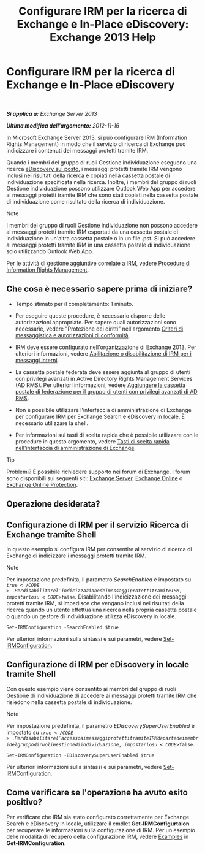 ﻿---
title: 'Configurare IRM per la ricerca di Exchange e In-Place eDiscovery: Exchange 2013 Help'
TOCTitle: Configurare IRM per la ricerca di Exchange e In-Place eDiscovery
ms:assetid: d96790e9-93ad-4a56-b90f-2dbfa2f2073c
ms:mtpsurl: https://technet.microsoft.com/it-it/library/Gg588319(v=EXCHG.150)
ms:contentKeyID: 50481822
ms.date: 05/22/2018
mtps_version: v=EXCHG.150
ms.translationtype: MT
---

# Configurare IRM per la ricerca di Exchange e In-Place eDiscovery

 

_**Si applica a:** Exchange Server 2013_

_**Ultima modifica dell'argomento:** 2012-11-16_

In Microsoft Exchange Server 2013, si può configurare IRM (Information Rights Management) in modo che il servizio di ricerca di Exchange può indicizzare i contenuti dei messaggi protetti tramite IRM.

Quando i membri del gruppo di ruoli Gestione individuazione eseguono una ricerca [eDiscovery sul posto](in-place-ediscovery-exchange-2013-help.md), i messaggi protetti tramite IRM vengono inclusi nei risultati della ricerca e copiati nella cassetta postale di individuazione specificata nella ricerca. Inoltre, i membri del gruppo di ruoli Gestione individuazione possono utilizzare Outlook Web App per accedere ai messaggi protetti tramite IRM che sono stati copiati nella cassetta postale di individuazione come risultato della ricerca di individuazione.


> [!NOTE]
> I membri del gruppo di ruoli Gestione individuazione non possono accedere ai messaggi protetti tramite IRM esportati da una cassetta postale di individuazione in un'altra cassetta postale o in un file .pst. Si può accedere ai messaggi protetti tramite IRM in una cassetta postale di individuazione solo utilizzando Outlook Web App.



Per le attività di gestione aggiuntive correlate a IRM, vedere [Procedure di Information Rights Management](information-rights-management-procedures-exchange-2013-help.md).

## Che cosa è necessario sapere prima di iniziare?

  - Tempo stimato per il completamento: 1 minuto.

  - Per eseguire queste procedure, è necessario disporre delle autorizzazioni appropriate. Per sapere quali autorizzazioni sono necessarie, vedere "Protezione dei diritti" nell'argomento [Criteri di messaggistica e autorizzazioni di conformità](messaging-policy-and-compliance-permissions-exchange-2013-help.md).

  - IRM deve essere configurato nell'organizzazione di Exchange 2013. Per ulteriori informazioni, vedere [Abilitazione o disabilitazione di IRM per i messaggi interni](enable-or-disable-irm-for-internal-messages-exchange-2013-help.md).

  - La cassetta postale federata deve essere aggiunta al gruppo di utenti con privilegi avanzati in Active Directory Rights Management Services (AD RMS). Per ulteriori informazioni, vedere [Aggiungere la cassetta postale di federazione per il gruppo di utenti con privilegi avanzati di AD RMS](add-the-federation-mailbox-to-the-ad-rms-super-users-group-exchange-2013-help.md).

  - Non è possibile utilizzare l'interfaccia di amministrazione di Exchange per configurare IRM per Exchange Search e eDiscovery in locale. È necessario utilizzare la shell.

  - Per informazioni sui tasti di scelta rapida che è possibile utilizzare con le procedure in questo argomento, vedere [Tasti di scelta rapida nell'interfaccia di amministrazione di Exchange](keyboard-shortcuts-in-the-exchange-admin-center-exchange-online-protection-help.md).


> [!TIP]
> Problemi? È possibile richiedere supporto nei forum di Exchange. I forum sono disponibili sui seguenti siti: <A href="https://go.microsoft.com/fwlink/p/?linkid=60612">Exchange Server</A>, <A href="https://go.microsoft.com/fwlink/p/?linkid=267542">Exchange Online</A> o <A href="https://go.microsoft.com/fwlink/p/?linkid=285351">Exchange Online Protection</A>.



## Operazione desiderata?

## Configurazione di IRM per il servizio Ricerca di Exchange tramite Shell

In questo esempio si configura IRM per consentire al servizio di ricerca di Exchange di indicizzare i messaggi protetti tramite IRM.


> [!NOTE]
> Per impostazione predefinita, il parametro <EM>SearchEnabled</EM> è impostato su <CODE>$true</CODE>. Per disabilitare l'indicizzazione dei messaggi protetti tramite IRM, impostarlo su <CODE>$false</CODE>. Disabilitando l'indicizzazione dei messaggi protetti tramite IRM, si impedisce che vengano inclusi nei risultati della ricerca quando un utente effettua una ricerca nella propria cassetta postale o quando un gestore di individuazione utilizza eDiscovery in locale.



    Set-IRMConfiguration -SearchEnabled $true

Per ulteriori informazioni sulla sintassi e sui parametri, vedere [Set-IRMConfiguration](https://technet.microsoft.com/it-it/library/dd979792\(v=exchg.150\)).

## Configurazione di IRM per eDiscovery in locale tramite Shell

Con questo esempio viene consentito ai membri del gruppo di ruoli Gestione di individuazione di accedere ai messaggi protetti tramite IRM che risiedono nella cassetta postale di individuazione.


> [!NOTE]
> Per impostazione predefinita, il parametro <EM>EDiscoverySuperUserEnabled</EM> è impostato su <CODE>$true</CODE>. Per disabilitare l'accesso ai messaggi protetti tramite IRM da parte dei membri del gruppo di ruoli Gestione di individuazione, impostarlo su <CODE>$false</CODE>.



    Set-IRMConfiguration -EDiscoverySuperUserEnabled $true

Per ulteriori informazioni sulla sintassi e sui parametri, vedere [Set-IRMConfiguration](https://technet.microsoft.com/it-it/library/dd979792\(v=exchg.150\)).

## Come verificare se l'operazione ha avuto esito positivo?

Per verificare che IRM sia stato configurato correttamente per Exchange Search e eDiscovery in locale, utilizzare il cmdlet **Get-IRMConfigurtaion** per recuperare le informazioni sulla configurazione di IRM. Per un esempio delle modalità di recupero della configurazione IRM, vedere [Examples](https://technet.microsoft.com/it-it/e1821219-fe18-4642-a9c2-58eb0aadd61a\(exchg.150\)#examples) in **Get-IRMConfiguration**.

